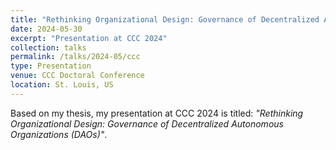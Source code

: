 ```yaml
---
title: "Rethinking Organizational Design: Governance of Decentralized Autonomous Organizations (DAOs)"
date: 2024-05-30
excerpt: "Presentation at CCC 2024"
collection: talks
permalink: /talks/2024-05/ccc
type: Presentation
venue: CCC Doctoral Conference 
location: St. Louis, US
---
```


Based on my thesis, my presentation at CCC 2024 is titled: *"Rethinking Organizational Design: Governance of Decentralized Autonomous Organizations (DAOs)"*.